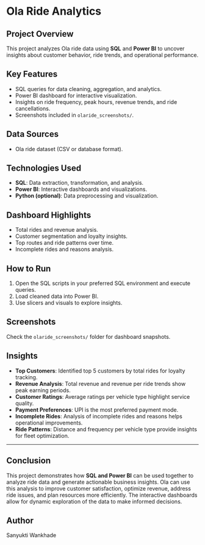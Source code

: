 # Ola Ride Analytics

## Project Overview
This project analyzes Ola ride data using **SQL** and **Power BI** to uncover insights about customer behavior, ride trends, and operational performance.

## Key Features
- SQL queries for data cleaning, aggregation, and analytics.
- Power BI dashboard for interactive visualization.
- Insights on ride frequency, peak hours, revenue trends, and ride cancellations.
- Screenshots included in `olaride_screenshots/`.

## Data Sources
- Ola ride dataset (CSV or database format).

## Technologies Used
- **SQL**: Data extraction, transformation, and analysis.
- **Power BI**: Interactive dashboards and visualizations.
- **Python (optional)**: Data preprocessing and visualization.

## Dashboard Highlights
- Total rides and revenue analysis.
- Customer segmentation and loyalty insights.
- Top routes and ride patterns over time.
- Incomplete rides and reasons analysis.

## How to Run
1. Open the SQL scripts in your preferred SQL environment and execute queries.  
2. Load cleaned data into Power BI.  
3. Use slicers and visuals to explore insights.

## Screenshots
Check the `olaride_screenshots/` folder for dashboard snapshots.

## Insights
- **Top Customers**: Identified top 5 customers by total rides for loyalty tracking.  
- **Revenue Analysis**: Total revenue and revenue per ride trends show peak earning periods.  
- **Customer Ratings**: Average ratings per vehicle type highlight service quality.  
- **Payment Preferences**: UPI is the most preferred payment mode.  
- **Incomplete Rides**: Analysis of incomplete rides and reasons helps operational improvements.  
- **Ride Patterns**: Distance and frequency per vehicle type provide insights for fleet optimization.

---

## Conclusion
This project demonstrates how **SQL and Power BI** can be used together to analyze ride data and generate actionable business insights. Ola can use this analysis to improve customer satisfaction, optimize revenue, address ride issues, and plan resources more efficiently. The interactive dashboards allow for dynamic exploration of the data to make informed decisions.




## Author
Sanyukti Wankhade
